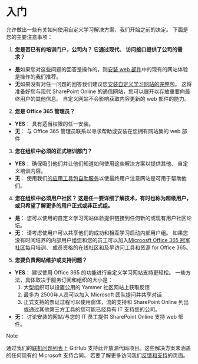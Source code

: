 # <a name="get-started"></a>入门

允许做出一些有关如何使用自定义学习解决方案，我们开始之前的决定。 下面是您的主要注意事项：

1. **您是否已有的培训门户，公司内？ 它通过现代、 访问接口提供了公司的需求？**

- **是**如果您对这些问题的回答是操作的，则[安装 web 部件](installwebpart.md)中的现有的网站体验是操作的我们推荐。
- **无**如果没有对任一问题的回答我们建议您[安装自定义学习网站的完整](installsitepackage.md)包。 这将准备好您与现代 SharePoint Online 的通信网站，您可以展开以存放重要向最终用户的其他信息。 自定义网站不会影响获取内容更新的 web 部件的能力。 

2. **您是 Office 365 管理员？**

- **YES**： 具有适当权限的任一安装。
- **无**： 与 Office 365 管理员联系以寻求帮助或安装在您拥有网站集的 web 部件

3. **您在组织中必须的正式培训部门？**

- **YES**： 确保吸引他们并让他们知道如何使用这些解决方案以提供其他、 自定义培训内容。
- **无**： 使用我们[的应用工具包自助服务](driveadoption.md)以使最终用户注意网站是可用于帮助他们。

4. **您在组织中必须用户社区？ 这是任一要详细了解技术，有时也称为超级用户，或只希望了解更多的用户正式或非正式组。**

- **是**： 您可以使用的自定义学习网站体验提供链接到任何新的或现有用户社区论坛。
- **无**： 请考虑使用户可以共享他们的成功和相互学习启动内部用户组。 如果您没有时间培养的内部用户组您和您的员工可以加入[Microosft Office 365 冠军社区](https://aka.ms/O365Champions)每月培训、 成员资格的在线社区和及早访问工具和资源 for Office 365。

5.  **您要负责网站维护或支持问题？**

- **YES**： 建议使用 Office 365 的功能进行自定义学习网站支持更轻松。 一些方法，具体取决于服务订阅和组织的大小是：
    1. 大型组织可以设置公用的 Yammer 社区网站上获取反馈
    2. 最多为 2500年人员可以加入 Microsoft 团队提问并共享对话
    3. 正式支持的票证过程可以使用窗体，流的支持和 SharePoint Online 列出或通过其他第三方工具的您可能已经具有 IT 支持您的公司。 
- **无**： 讨论安装的网站/与您的 IT 员工提供 SharePoint Online 支持 web 部件。  

> [!NOTE]
> 通过我们的[联机问题列表](https://github.com/MicrosoftDocs/OfficeDocs-CustomLearning-pr/issues)上 GitHub 支持此开放源代码项目。这些解决方案未涵盖的任何现有的 Microsoft 支持合同。 若要了解更多访问我们[反馈和支持](feedback.md)的页面。
